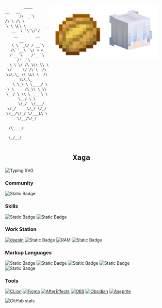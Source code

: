 <div align="center">
<img align="right" src="./avatarHead.png" width="180" heiget="180">
 <img align="right" src="./icons/Baked_Potato_JE4_BE2@1x.png" width="180" heiget="180">

```
 ____                    __   __                                   
/\  _`\                 /\ \ /\ \                                  
\ \ \L\_\  ___    _ __  \ `\`\/'/'      __        __        __     
 \ \  _\/ / __`\ /\`'__\ `\/ > <      /'__`\    /'_ `\    /'__`\   
  \ \ \/ /\ \L\ \\ \ \/     \/'/\`\  /\ \L\.\_ /\ \L\ \  /\ \L\.\_ 
   \ \_\ \ \____/ \ \_\     /\_\\ \_\\ \__/.\_\\ \____ \ \ \__/.\_\
    \/_/  \/___/   \/_/     \/_/ \/_/ \/__/\/_/ \/___L\ \ \/__/\/_/
                                                  /\____/          
                                                  \_/__/           
```

# `Xaga`

</div>



![Typing SVG](https://readme-typing-svg.demolab.com/?lines=Xaga;Xaga)

### **Community**
![Static Badge](https://img.shields.io/badge/ForXaga-black?style=for-the-badge&logo=bilibili&link=https%3A%2F%2Fspace.bilibili.com%2F409605133)

### **Skills**
![Static Badge](https://img.shields.io/badge/markdown-black?style=for-the-badge&logo=markdown&logoSize=auto)
![Static Badge](https://img.shields.io/badge/shell-black?style=for-the-badge&logo=gnubash&logoSize=auto)

### **Work Station**
[![deepin](https://img.shields.io/badge/deepin-black?style=for-the-badge&logo=deepin)](https://www.deepin.org)
![Static Badge](https://img.shields.io/badge/-black?style=for-the-badge&logo=amd&logoSize=auto)
![RAM](https://img.shields.io/badge/16GB-black?style=for-the-badge&label=RAM&labelColor=white)
![Static Badge](https://img.shields.io/badge/512GB-black?style=for-the-badge&label=SSD&labelColor=white)


### **Markup Languages**
![Static Badge](https://img.shields.io/badge/c%2B%2B-black?style=for-the-badge&logo=cplusplus)
![Static Badge](https://img.shields.io/badge/html-black?style=for-the-badge&logo=html5)
![Static Badge](https://img.shields.io/badge/css-black?style=for-the-badge&logo=css3)
![Static Badge](https://img.shields.io/badge/javascript-black?style=for-the-badge&logo=javascript)
![Static Badge](https://img.shields.io/badge/python-black?style=for-the-badge&logo=python)

### **Tools**
[![CLion](https://img.shields.io/badge/clion-black?style=for-the-badge&logo=clion)](https://www.jetbrains.com/clion)
[![Figma](https://img.shields.io/badge/Figma-black?style=for-the-badge&logo=figma)](https://www.figma.com)
[![AfterEffects](https://img.shields.io/badge/After%20Effects-black?style=for-the-badge&logo=adobeaftereffects)](https://)
[![OBS](https://img.shields.io/badge/obsstudio-black?style=for-the-badge&logo=obsstudio)](https://https://obsproject.com/)
[![Obsidian](https://img.shields.io/badge/obsidian-black?style=for-the-badge&logo=obsidian)](https://obsidian.md)
[![Aseprite](https://img.shields.io/badge/aseprite-black?style=for-the-badge&logo=aseprite)](https://www.aseprite.org)


![GitHub stats](https://github-readme-stats.vercel.app/api?username=ForXaga&show_icons=true&theme=tokyonight)
<!--![Top Langs](https://github-readme-stats.vercel.app/api/top-langs/?username=forxaga&layout=compact)-->
